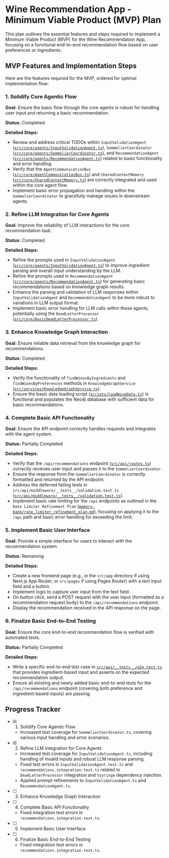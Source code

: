 # Wine Recommendation App - Minimum Viable Product (MVP) Plan

This plan outlines the essential features and steps required to implement a Minimum Viable Product (MVP) for the Wine Recommendation App, focusing on a functional end-to-end recommendation flow based on user preferences or ingredients.

## MVP Features and Implementation Steps

Here are the features required for the MVP, ordered for optimal implementation flow:

### 1. Solidify Core Agentic Flow

**Goal:** Ensure the basic flow through the core agents is robust for handling user input and returning a basic recommendation.

**Status:** Completed

**Detailed Steps:**

- Review and address critical TODOs within `InputValidationAgent` ([`src/core/agents/InputValidationAgent.ts`](src/core/agents/InputValidationAgent.ts)), `SommelierCoordinator` ([`src/core/agents/SommelierCoordinator.ts`](src/core/agents/SommelierCoordinator.ts)), and `RecommendationAgent` ([`src/core/agents/RecommendationAgent.ts`](src/core/agents/RecommendationAgent.ts)) related to basic functionality and error handling.
- Verify that the `AgentCommunicationBus` ([`src/core/AgentCommunicationBus.ts`](src/core/AgentCommunicationBus.ts)) and `SharedContextMemory` ([`src/core/SharedContextMemory.ts`](src/core/SharedContextMemory.ts)) are correctly integrated and used within the core agent flow.
- Implement basic error propagation and handling within the `SommelierCoordinator` to gracefully manage issues in downstream agents.

### 2. Refine LLM Integration for Core Agents

**Goal:** Improve the reliability of LLM interactions for the core recommendation task.

**Status:** Completed

**Detailed Steps:**

- Refine the prompts used in `InputValidationAgent` ([`src/core/agents/InputValidationAgent.ts`](src/core/agents/InputValidationAgent.ts)) to improve ingredient parsing and overall input understanding by the LLM.
- Refine the prompts used in `RecommendationAgent` ([`src/core/agents/RecommendationAgent.ts`](src/core/agents/RecommendationAgent.ts)) for generating basic recommendations based on knowledge graph results.
- Enhance the parsing and validation of LLM responses within `InputValidationAgent` and `RecommendationAgent` to be more robust to variations in LLM output format.
- Implement basic error handling for LLM calls within these agents, potentially using the `DeadLetterProcessor` ([`src/core/BasicDeadLetterProcessor.ts`](src/core/BasicDeadLetterProcessor.ts)).

### 3. Enhance Knowledge Graph Interaction

**Goal:** Ensure reliable data retrieval from the knowledge graph for recommendations.

**Status:** Completed

**Detailed Steps:**

- Verify the functionality of `findWinesByIngredients` and `findWinesByPreferences` methods in `KnowledgeGraphService` ([`src/services/KnowledgeGraphService.ts`](src/services/KnowledgeGraphService.ts)).
- Ensure the basic data loading script ([`scripts/loadWineData.ts`](scripts/loadWineData.ts)) is functional and populates the Neo4j database with sufficient data for basic recommendations.

### 4. Complete Basic API Functionality

**Goal:** Ensure the API endpoint correctly handles requests and integrates with the agent system.

**Status:** Partially Completed

**Detailed Steps:**

- Verify that the `/api/recommendations` endpoint ([`src/api/routes.ts`](src/api/routes.ts)) correctly receives user input and passes it to the `SommelierCoordinator`.
- Ensure the response from the `SommelierCoordinator` is correctly formatted and returned by the API endpoint.
- Address the deferred failing tests in `src/api/middleware/__tests__/validation.test.ts` ([`src/api/middleware/__tests__/validation.test.ts`](src/api/middleware/__tests__/validation.test.ts)).
- Implement basic rate limiting for the `/api` endpoints as outlined in the `Rate Limiter Refinement Plan` ([`memory-bank/rate_limiter_refinement_plan.md`](memory-bank/rate_limiter_refinement_plan.md)), focusing on applying it to the `/api` path and basic error handling for exceeding the limit.

### 5. Implement Basic User Interface

**Goal:** Provide a simple interface for users to interact with the recommendation system.

**Status:** Remaining

**Detailed Steps:**

- Create a new frontend page (e.g., in the `src/app` directory if using Next.js App Router, or `src/pages` if using Pages Router) with a text input field and a button.
- Implement logic to capture user input from the text field.
- On button click, send a POST request with the user input (formatted as a recommendation request body) to the `/api/recommendations` endpoint.
- Display the recommendation received in the API response on the page.

### 6. Finalize Basic End-to-End Testing

**Goal:** Ensure the core end-to-end recommendation flow is verified with automated tests.

**Status:** Partially Completed

**Detailed Steps:**

- Write a specific end-to-end test case in [`src/api/__tests__/e2e.test.ts`](src/api/__tests__/e2e.test.ts) that provides ingredient-based input and asserts on the expected recommendation output.
- Ensure all existing and newly added basic end-to-end tests for the `/api/recommendations` endpoint (covering both preference and ingredient-based inputs) are passing.

## Progress Tracker

- [x] 1. Solidify Core Agentic Flow
  - Increased test coverage for `SommelierCoordinator.ts`, covering various input handling and error scenarios.
- [x] 2. Refine LLM Integration for Core Agents
  - Increased test coverage for `InputValidationAgent.ts`, including handling of invalid inputs and robust LLM response parsing.
  - Fixed test errors in `InputValidationAgent.test.ts` and `recommendations.integration.test.ts` related to `DeadLetterProcessor` integration and `tsyringe` dependency injection.
  - Applied prompt refinements to `InputValidationAgent.ts` and `RecommendationAgent.ts`.
- [ ] 3. Enhance Knowledge Graph Interaction
- [ ] 4. Complete Basic API Functionality
  - Fixed integration test errors in `recommendations.integration.test.ts`.
- [ ] 5. Implement Basic User Interface
- [ ] 6. Finalize Basic End-to-End Testing
  - Fixed integration test errors in `recommendations.integration.test.ts`.